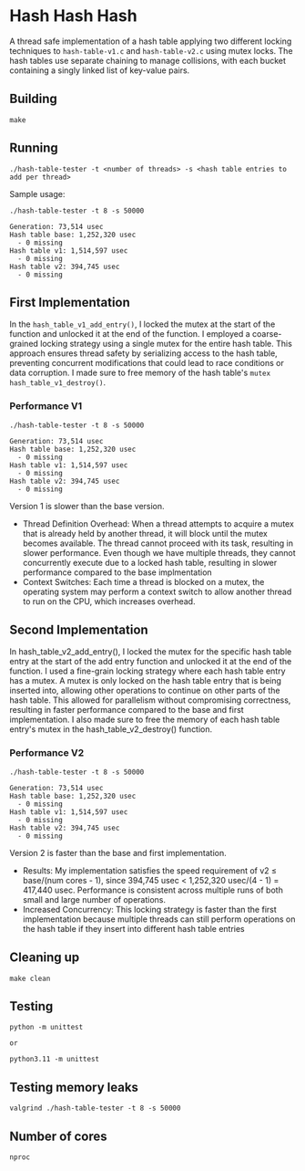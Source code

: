 # Hash Hash Hash
A thread safe implementation of a hash table applying two different locking techniques to `hash-table-v1.c` and `hash-table-v2.c` using mutex locks. The hash tables use separate chaining to manage collisions, with each bucket containing a singly linked list of key-value pairs. 

## Building
```shell
make
```

## Running
```shell
./hash-table-tester -t <number of threads> -s <hash table entries to add per thread>
```

Sample usage:
```shell
./hash-table-tester -t 8 -s 50000

Generation: 73,514 usec
Hash table base: 1,252,320 usec
  - 0 missing
Hash table v1: 1,514,597 usec
  - 0 missing
Hash table v2: 394,745 usec
  - 0 missing
```

## First Implementation
In the `hash_table_v1_add_entry()`, I locked the mutex at the start of the function and unlocked it at the end of the function. I employed a coarse-grained locking strategy using a single mutex for the entire hash table. This approach ensures thread safety by serializing access to the hash table, preventing concurrent modifications that could lead to race conditions or data corruption. I made sure to free memory of the hash table's `mutex hash_table_v1_destroy()`.

### Performance V1
```shell
./hash-table-tester -t 8 -s 50000

Generation: 73,514 usec
Hash table base: 1,252,320 usec
  - 0 missing
Hash table v1: 1,514,597 usec
  - 0 missing
Hash table v2: 394,745 usec
  - 0 missing
```

Version 1 is slower than the base version. 
- Thread Definition Overhead: When a thread attempts to acquire a mutex that is already held by another thread, it will block until the mutex becomes available. The thread cannot proceed with its task, resulting in slower performance. Even though we have multiple threads, they cannot concurrently execute due to a locked hash table, resulting in slower performance compared to the base implmentation
- Context Switches:  Each time a thread is blocked on a mutex, the operating system may perform a context switch to allow another thread to run on the CPU, which increases overhead. 

## Second Implementation
In hash_table_v2_add_entry(), I locked the mutex for the specific hash table entry at the start of the add entry function and unlocked it at the end of the function. I used a fine-grain locking strategy where each hash table entry has a mutex. A mutex is only locked on the hash table entry that is being inserted into, allowing other operations to continue on other parts of the hash table. This allowed for parallelism without compromising correctness, resulting in faster performance compared to the base and first implementation. I also made sure to free the memory of each hash table entry's mutex in the hash_table_v2_destroy() function.

### Performance V2
```shell
./hash-table-tester -t 8 -s 50000

Generation: 73,514 usec
Hash table base: 1,252,320 usec
  - 0 missing
Hash table v1: 1,514,597 usec
  - 0 missing
Hash table v2: 394,745 usec
  - 0 missing
```

Version 2 is faster than the base and first implementation. 
- Results: My implementation satisfies the speed requirement of v2 ≤ base/(num cores - 1), since 394,745 usec < 1,252,320 usec/(4 - 1) = 417,440 usec. Performance is consistent across multiple runs of both small and large number of operations.
- Increased Concurrency: This locking strategy is faster than the first implementation because multiple threads can still perform operations on the hash table if they insert into different hash table entries

## Cleaning up
```shell
make clean
```

## Testing
```shell
python -m unittest 

or

python3.11 -m unittest
```

## Testing memory leaks
```shell
valgrind ./hash-table-tester -t 8 -s 50000
```

## Number of cores

```shell
nproc
```